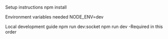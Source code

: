 Setup instructions
npm install

Environment variables needed
NODE_ENV=dev

Local development guide
npm run dev:socket
npm run dev
-Required in this order
